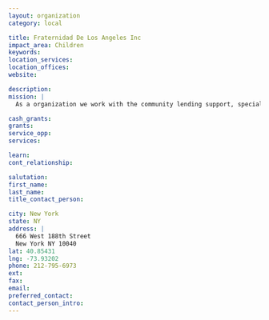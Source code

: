 ```yaml
---
layout: organization
category: local

title: Fraternidad De Los Angeles Inc
impact_area: Children
keywords: 
location_services: 
location_offices: 
website: 

description: 
mission: |
  As a organization we work with the community lending support, specially to the children. We support After-School programs

cash_grants: 
grants: 
service_opp: 
services: 

learn: 
cont_relationship: 

salutation: 
first_name: 
last_name: 
title_contact_person: 

city: New York
state: NY
address: |
  666 West 188th Street  
  New York NY 10040
lat: 40.85431
lng: -73.93202
phone: 212-795-6973
ext: 
fax: 
email: 
preferred_contact: 
contact_person_intro: 
---
```

